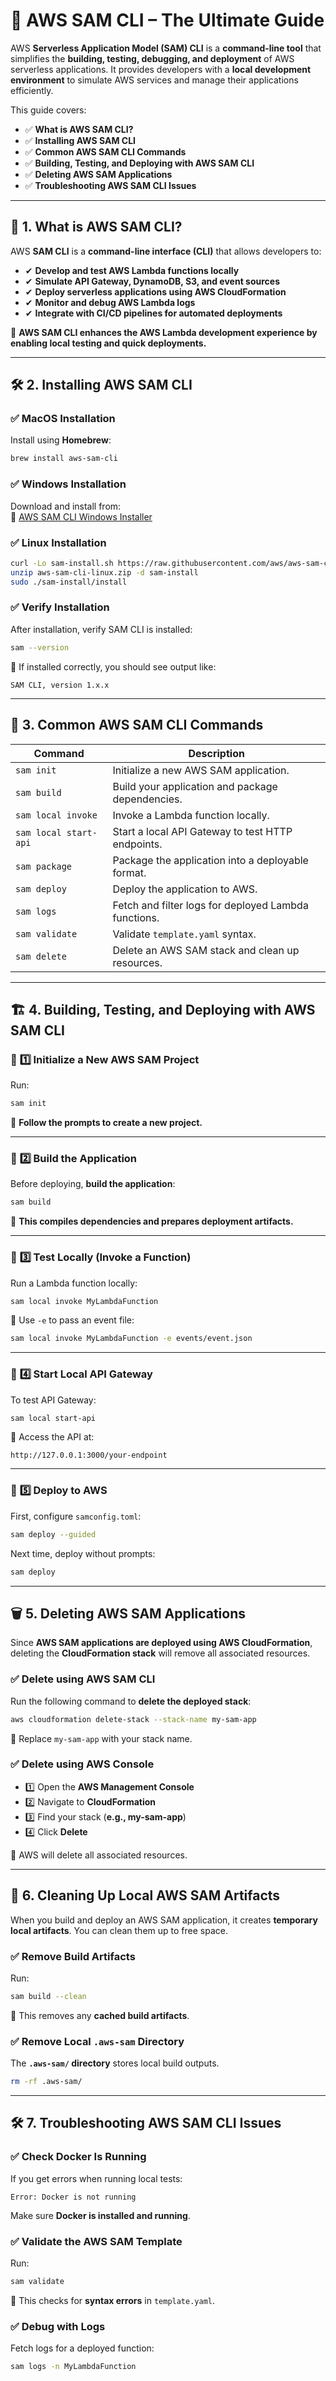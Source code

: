 # 🚀 **AWS SAM CLI – The Ultimate Guide**

AWS **Serverless Application Model (SAM) CLI** is a **command-line tool** that simplifies the **building, testing, debugging, and deployment** of AWS serverless applications. It provides developers with a **local development environment** to simulate AWS services and manage their applications efficiently.

This guide covers:

- ✅ **What is AWS SAM CLI?**
- ✅ **Installing AWS SAM CLI**
- ✅ **Common AWS SAM CLI Commands**
- ✅ **Building, Testing, and Deploying with AWS SAM CLI**
- ✅ **Deleting AWS SAM Applications**
- ✅ **Troubleshooting AWS SAM CLI Issues**

---

## 🔰 **1. What is AWS SAM CLI?**

AWS **SAM CLI** is a **command-line interface (CLI)** that allows developers to:

- ✔ **Develop and test AWS Lambda functions locally**
- ✔ **Simulate API Gateway, DynamoDB, S3, and event sources**
- ✔ **Deploy serverless applications using AWS CloudFormation**
- ✔ **Monitor and debug AWS Lambda logs**
- ✔ **Integrate with CI/CD pipelines for automated deployments**

📌 **AWS SAM CLI enhances the AWS Lambda development experience by enabling local testing and quick deployments.**

---

## 🛠 **2. Installing AWS SAM CLI**

### ✅ **MacOS Installation**

Install using **Homebrew**:

```bash
brew install aws-sam-cli
```

### ✅ **Windows Installation**

Download and install from:  
🔗 [AWS SAM CLI Windows Installer](https://docs.aws.amazon.com/serverless-application-model/latest/developerguide/install-sam-cli.html)

### ✅ **Linux Installation**

```bash
curl -Lo sam-install.sh https://raw.githubusercontent.com/aws/aws-sam-cli/main/installer/aws-sam-cli-linux.zip
unzip aws-sam-cli-linux.zip -d sam-install
sudo ./sam-install/install
```

### ✅ **Verify Installation**

After installation, verify SAM CLI is installed:

```bash
sam --version
```

📌 If installed correctly, you should see output like:

```plaintext
SAM CLI, version 1.x.x
```

---

## 🚀 **3. Common AWS SAM CLI Commands**

| Command               | Description                                          |
| --------------------- | ---------------------------------------------------- |
| `sam init`            | Initialize a new AWS SAM application.                |
| `sam build`           | Build your application and package dependencies.     |
| `sam local invoke`    | Invoke a Lambda function locally.                    |
| `sam local start-api` | Start a local API Gateway to test HTTP endpoints.    |
| `sam package`         | Package the application into a deployable format.    |
| `sam deploy`          | Deploy the application to AWS.                       |
| `sam logs`            | Fetch and filter logs for deployed Lambda functions. |
| `sam validate`        | Validate `template.yaml` syntax.                     |
| `sam delete`          | Delete an AWS SAM stack and clean up resources.      |

---

## 🏗️ **4. Building, Testing, and Deploying with AWS SAM CLI**

### 🔹 **1️⃣ Initialize a New AWS SAM Project**

Run:

```bash
sam init
```

📌 **Follow the prompts to create a new project.**

---

### 🔹 **2️⃣ Build the Application**

Before deploying, **build the application**:

```bash
sam build
```

📌 **This compiles dependencies and prepares deployment artifacts.**

---

### 🔹 **3️⃣ Test Locally (Invoke a Function)**

Run a Lambda function locally:

```bash
sam local invoke MyLambdaFunction
```

📌 Use `-e` to pass an event file:

```bash
sam local invoke MyLambdaFunction -e events/event.json
```

---

### 🔹 **4️⃣ Start Local API Gateway**

To test API Gateway:

```bash
sam local start-api
```

📌 Access the API at:

```plaintext
http://127.0.0.1:3000/your-endpoint
```

---

### 🔹 **5️⃣ Deploy to AWS**

First, configure `samconfig.toml`:

```bash
sam deploy --guided
```

Next time, deploy without prompts:

```bash
sam deploy
```

---

## 🗑️ **5. Deleting AWS SAM Applications**

Since **AWS SAM applications are deployed using AWS CloudFormation**, deleting the **CloudFormation stack** will remove all associated resources.

### ✅ **Delete using AWS SAM CLI**

Run the following command to **delete the deployed stack**:

```bash
aws cloudformation delete-stack --stack-name my-sam-app
```

📌 Replace `my-sam-app` with your stack name.

### ✅ **Delete using AWS Console**

- 1️⃣ Open the **AWS Management Console**
- 2️⃣ Navigate to **CloudFormation**
- 3️⃣ Find your stack (**e.g., my-sam-app**)
- 4️⃣ Click **Delete**

📌 AWS will delete all associated resources.

---

## 🔄 **6. Cleaning Up Local AWS SAM Artifacts**

When you build and deploy an AWS SAM application, it creates **temporary local artifacts**. You can clean them up to free space.

### ✅ **Remove Build Artifacts**

Run:

```bash
sam build --clean
```

📌 This removes any **cached build artifacts**.

### ✅ **Remove Local `.aws-sam` Directory**

The **`.aws-sam/` directory** stores local build outputs.

```bash
rm -rf .aws-sam/
```

---

## 🛠 **7. Troubleshooting AWS SAM CLI Issues**

### ✅ **Check Docker Is Running**

If you get errors when running local tests:

```plaintext
Error: Docker is not running
```

Make sure **Docker is installed and running**.

### ✅ **Validate the AWS SAM Template**

Run:

```bash
sam validate
```

📌 This checks for **syntax errors** in `template.yaml`.

### ✅ **Debug with Logs**

Fetch logs for a deployed function:

```bash
sam logs -n MyLambdaFunction
```
